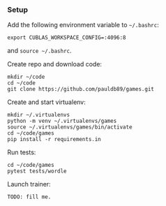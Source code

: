 ### Setup

Add the following environment variable to `~/.bashrc`:
```
export CUBLAS_WORKSPACE_CONFIG=:4096:8
```
and `source ~/.bashrc`.

Create repo and download code:
```
mkdir ~/code
cd ~/code
git clone https://github.com/pauldb89/games.git
```

Create and start virtualenv:
```
mkdir ~/.virtualenvs
python -m venv ~/.virtualenvs/games
source ~/.virtualenvs/games/bin/activate
cd ~/code/games
pip install -r requirements.in
```

Run tests:
```
cd ~/code/games
pytest tests/wordle
```

Launch trainer:
```
TODO: fill me.
```
